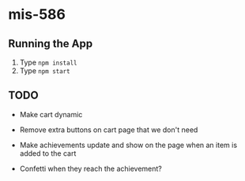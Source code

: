 # mis-586

## Running the App

1. Type `npm install`
2. Type `npm start`

## TODO

* Make cart dynamic

* Remove extra buttons on cart page that we don't need

* Make achievements update and show on the page when an item is added to the cart

* Confetti when they reach the achievement?